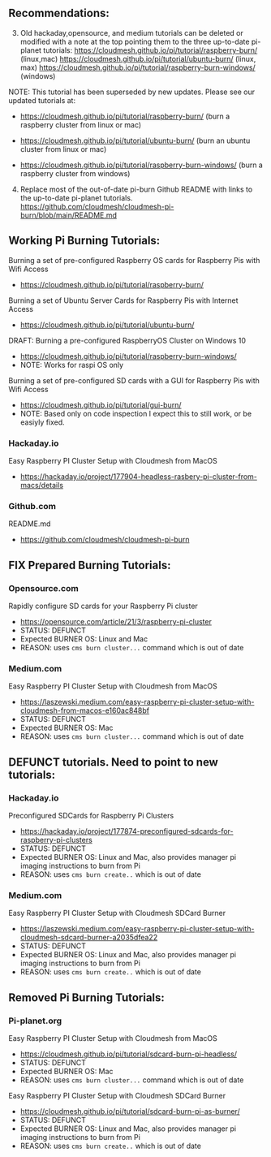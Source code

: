 ## Recommendations:

3. Old hackaday,opensource, and medium tutorials can be deleted or modified with a note at the top pointing them to the three up-to-date pi-planet tutorials:
       https://cloudmesh.github.io/pi/tutorial/raspberry-burn/ (linux,mac)
       https://cloudmesh.github.io/pi/tutorial/ubuntu-burn/ (linux, max)
       https://cloudmesh.github.io/pi/tutorial/raspberry-burn-windows/ (windows)
       
NOTE: This tutorial has been superseded by new updates. Please see our updated tutorials at:

- https://cloudmesh.github.io/pi/tutorial/raspberry-burn/ (burn a raspberry cluster from linux or mac)

- https://cloudmesh.github.io/pi/tutorial/ubuntu-burn/ (burn an ubuntu cluster from linux or mac)
    
- https://cloudmesh.github.io/pi/tutorial/raspberry-burn-windows/ (burn a raspberry cluster from windows)

       
4. Replace most of the out-of-date pi-burn Github README with links to the up-to-date pi-planet tutorials. https://github.com/cloudmesh/cloudmesh-pi-burn/blob/main/README.md 

## Working Pi Burning Tutorials:

Burning a set of pre-configured Raspberry OS cards for Raspberry Pis with Wifi Access

- https://cloudmesh.github.io/pi/tutorial/raspberry-burn/

Burning a set of Ubuntu Server Cards for Raspberry Pis with Internet Access

- https://cloudmesh.github.io/pi/tutorial/ubuntu-burn/

DRAFT: Burning a pre-configured RaspberryOS Cluster on Windows 10

- https://cloudmesh.github.io/pi/tutorial/raspberry-burn-windows/
- NOTE: Works for raspi OS only

Burning a set of pre-configured SD cards with a GUI for Raspberry Pis with Wifi Access

- https://cloudmesh.github.io/pi/tutorial/gui-burn/
- NOTE: Based only on code inspection I expect this to still work, or be easiyly fixed.


### Hackaday.io

Easy Raspberry PI Cluster Setup with Cloudmesh from MacOS
- https://hackaday.io/project/177904-headless-rasbery-pi-cluster-from-macs/details

### Github.com

README.md
- https://github.com/cloudmesh/cloudmesh-pi-burn


## FIX Prepared Burning Tutorials:

### Opensource.com

Rapidly configure SD cards for your Raspberry Pi cluster
- https://opensource.com/article/21/3/raspberry-pi-cluster
- STATUS: DEFUNCT
- Expected BURNER OS: Linux and Mac
- REASON: uses `cms burn cluster...` command which is out of date 

### Medium.com

Easy Raspberry PI Cluster Setup with Cloudmesh from MacOS
- https://laszewski.medium.com/easy-raspberry-pi-cluster-setup-with-cloudmesh-from-macos-e160ac848bf
- STATUS: DEFUNCT
- Expected BURNER OS: Mac
- REASON: uses `cms burn cluster...` command which is out of date

## DEFUNCT tutorials. Need to point to new tutorials:

### Hackaday.io

Preconfigured SDCards for Raspberry Pi Clusters
- https://hackaday.io/project/177874-preconfigured-sdcards-for-raspberry-pi-clusters
- STATUS: DEFUNCT
- Expected BURNER OS: Linux and Mac, also provides manager pi imaging instructions to burn from Pi
- REASON: uses `cms burn create..` which is out of date

### Medium.com

Easy Raspberry PI Cluster Setup with Cloudmesh SDCard Burner
- https://laszewski.medium.com/easy-raspberry-pi-cluster-setup-with-cloudmesh-sdcard-burner-a2035dfea22
- STATUS: DEFUNCT
- Expected BURNER OS: Linux and Mac, also provides manager pi imaging instructions to burn from Pi
- REASON: uses `cms burn create..` which is out of date

## Removed Pi Burning Tutorials:

### Pi-planet.org

Easy Raspberry PI Cluster Setup with Cloudmesh from MacOS
- https://cloudmesh.github.io/pi/tutorial/sdcard-burn-pi-headless/
- STATUS: DEFUNCT
- Expected BURNER OS: Mac
- REASON: uses `cms burn cluster...` command which is out of date

Easy Raspberry PI Cluster Setup with Cloudmesh SDCard Burner
- https://cloudmesh.github.io/pi/tutorial/sdcard-burn-pi-as-burner/
- STATUS: DEFUNCT
- Expected BURNER OS: Linux and Mac, also provides manager pi imaging instructions to burn from Pi
- REASON: uses `cms burn create..` which is out of date
